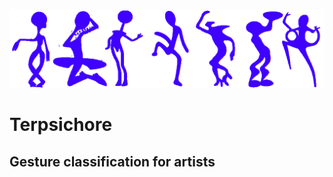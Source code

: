 ![Terpsichore: Gesture Classification for Artists](docs/assets/topbanner.png)
# Terpsichore
## Gesture classification for artists